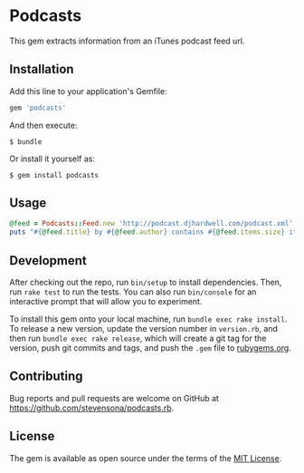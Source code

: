 # Podcasts

This gem extracts information from an iTunes podcast feed url.

## Installation

Add this line to your application's Gemfile:

```ruby
gem 'podcasts'
```

And then execute:

    $ bundle

Or install it yourself as:

    $ gem install podcasts

## Usage

```ruby
@feed = Podcasts::Feed.new 'http://podcast.djhardwell.com/podcast.xml'
puts "#{@feed.title} by #{@feed.author} contains #{@feed.items.size} items."
```

## Development

After checking out the repo, run `bin/setup` to install dependencies. Then, run `rake test` to run the tests. You can also run `bin/console` for an interactive prompt that will allow you to experiment.

To install this gem onto your local machine, run `bundle exec rake install`. To release a new version, update the version number in `version.rb`, and then run `bundle exec rake release`, which will create a git tag for the version, push git commits and tags, and push the `.gem` file to [rubygems.org](https://rubygems.org).

## Contributing

Bug reports and pull requests are welcome on GitHub at https://github.com/stevensona/podcasts.rb.


## License

The gem is available as open source under the terms of the [MIT License](http://opensource.org/licenses/MIT).
